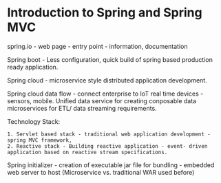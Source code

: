 # Introduction to Spring and Spring MVC

spring.io - web page - entry point - information, documentation

Spring boot - Less configuration, quick build of spring based production ready application.

Spring cloud - microservice style distributed application development. 

Spring cloud data flow  - connect enterprise to IoT real time devices - sensors, mobile.
                          Unified data service for creating conposable data microservices for ETL/ data streaming requirements.


Technology Stack:

    1. Servlet based stack - traditional web application development - spring MVC framework, 
    2. Reactive stack - Building reactive application - event- driven application based on reactive stream specifications.

Spring initializer - creation of executable jar file for bundling - embedded web server to host (Microservice vs. traditional WAR used before)
